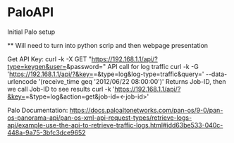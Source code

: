 # PaloAPI


Initial Palo setup

** Will need to turn into python scrip and then webpage presentation

Get API Key:
curl -k -X GET "https://192.168.1.1/api/?type=keygen&user=<username>&password=<password>"
API call for log traffic
 curl -k -G 'https://192.168.1.1/api/?&key=<API-KEy>=&type=log&log-type=traffic&query=' --data-urlencode '(receive_time geq '2012/06/22 08:00:00')'
Returns Job-ID, then we call Job-ID to see results
 curl -k 'https://192.168.1.1/api/?&key=<API-KEY>=&type=log&action=get&job-id=<-job-id>'
 
 
 Palo Documentation:
 https://docs.paloaltonetworks.com/pan-os/9-0/pan-os-panorama-api/pan-os-xml-api-request-types/retrieve-logs-api/example-use-the-api-to-retrieve-traffic-logs.html#idd63be533-040c-448a-9a75-3bfc3dce9652
